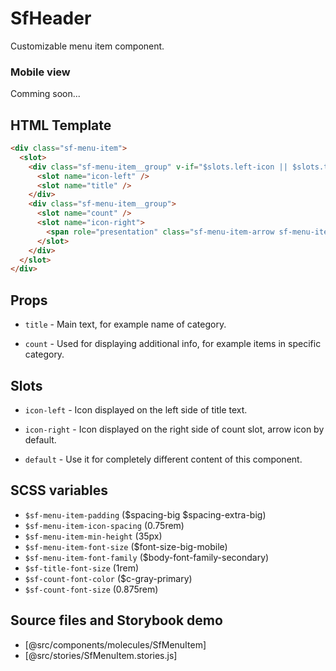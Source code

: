 # SfHeader

<!-- Write about general purpose of the component. Include screenshot (to be replaced with a live example once we migrate to vuepress) -->

Customizable menu item component.

### Mobile view

Comming soon...

## HTML Template

<!-- Just paste HTML template. It's much better description than any other code -->

````html
<div class="sf-menu-item">
  <slot>
    <div class="sf-menu-item__group" v-if="$slots.left-icon || $slots.title">
      <slot name="icon-left" />
      <slot name="title" />
    </div>
    <div class="sf-menu-item__group">
      <slot name="count" />
      <slot name="icon-right">
        <span role="presentation" class="sf-menu-item-arrow sf-menu-item-icon--right" />
      </slot>
    </div>
  </slot>
</div>
````
## Props
<!-- Describe props and their purpose -->

- `title` - Main text, for example name of category.

- `count` - Used for displaying additional info, for example items in specific category.


## Slots

<!-- Describe slots and their purpose -->

- `icon-left` - Icon displayed on the left side of title text.

- `icon-right` - Icon displayed on the right side of count slot, arrow icon by default.

- `default` - Use it for completely different content of this component.


## SCSS variables

<!-- Write down SCSS variables available for configuration -->

- `$sf-menu-item-padding` ($spacing-big $spacing-extra-big)
- `$sf-menu-item-icon-spacing` (0.75rem)
- `$sf-menu-item-min-height` (35px)
- `$sf-menu-item-font-size` ($font-size-big-mobile)
- `$sf-menu-item-font-family` ($body-font-family-secondary)
- `$sf-title-font-size` (1rem)
- `$sf-count-font-color` ($c-gray-primary)
- `$sf-count-font-size` (0.875rem)


## Source files and Storybook demo

- [@src/components/molecules/SfMenuItem]
- [@src/stories/SfMenuItem.stories.js]
